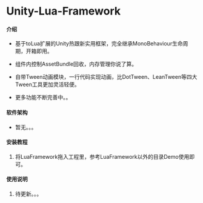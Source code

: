 # Unity-Lua-Framework

#### 介绍

- 基于toLua扩展的Unity热跟新实用框架，完全继承MonoBehaviour生命周期，开箱即用。

- 组件内控制AssetBundle回收，内存管理你说了算。

- 自带Tween动画模块，一行代码实现动画，比DotTween、LeanTween等四大Tween工具更加灵活轻便。

- 更多功能不断完善中。。


#### 软件架构

- 暂无。。。

#### 安装教程

1.  将LuaFramework拖入工程里，参考LuaFramework以外的目录Demo使用即可。



#### 使用说明

1.  待更新。。。
